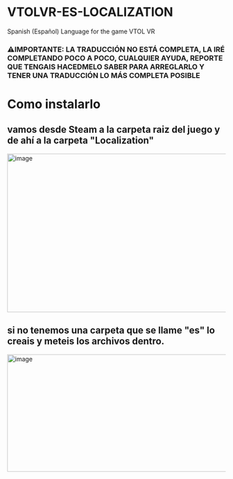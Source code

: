 # VTOLVR-ES-LOCALIZATION
Spanish (Español) Language for the game VTOL VR
<h3> ⚠️IMPORTANTE: LA TRADUCCIÓN NO ESTÁ COMPLETA, LA IRÉ COMPLETANDO POCO A POCO, CUALQUIER AYUDA, REPORTE QUE TENGAIS HACEDMELO SABER PARA ARREGLARLO Y TENER UNA TRADUCCIÓN LO MÁS COMPLETA POSIBLE</h3>

# Como instalarlo
<h2>vamos desde Steam a la carpeta raiz del juego y de ahí a la carpeta "Localization"</h2>
<img width="519" height="365" alt="image" src="https://github.com/user-attachments/assets/98676cfe-387f-4c2e-8e63-b7cadf94588f" />
<h2>si no tenemos una carpeta que se llame "es" lo creais y meteis los archivos dentro.</h2>
<img width="646" height="270" alt="image" src="https://github.com/user-attachments/assets/a3b93811-af5d-4cf2-9096-b3126fe132f6" />
